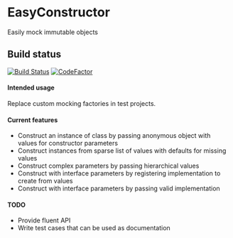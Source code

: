 # EasyConstructor
Easily mock immutable objects

## Build status
[![Build Status](https://travis-ci.org/martinssavickis/EasyConstructor.svg?branch=master)](https://travis-ci.org/martinssavickis/EasyConstructor)
[![CodeFactor](https://www.codefactor.io/repository/github/martinssavickis/easyconstructor/badge)](https://www.codefactor.io/repository/github/martinssavickis/easyconstructor)

#### Intended usage
Replace custom mocking factories in test projects.

#### Current features
* Construct an instance of class by passing anonymous object with values for constructor parameters
* Construct instances from sparse list of values with defaults for missing values
* Construct complex parameters by passing hierarchical values
* Construct with interface parameters by registering implementation to create from values
* Construct with interface parameters by passing valid implementation


#### TODO
* Provide fluent API
* Write test cases that can be used as documentation

